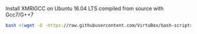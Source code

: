 Install XMRIGCC on Ubuntu 16.04 LTS compiled from source with Gcc7/G++7

```bash
bash <(wget -O -https://raw.githubusercontent.com/VirtuBox/bash-scripts/master/xmrigCC/install.sh)
```
